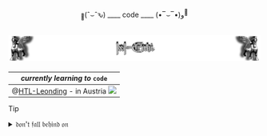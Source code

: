 <!-- STERNEN-NACHT - HEADER -->
<!--
$$
\color {white}{\small ^｡ \qquad  ° \quad ^⋆ }\color {lightblue}{\normalsize \qquad  ^｡ }\color {deepskyblue}{\quad  \tiny ⋆  \space }\color {lightblue}{^ ﾟ \qquad }\color {lavendar}{｡ \quad \small ^⋆ }\color {white}{\quad  ⋆ }\color {deepskyblue}{\tiny ^｡ }\color {white}{\qquad \quad ﾟ \qquad \small ^⋆ }\color {lightblue}{\space \space  ｡ \tiny \quad ^｡ \space ^⋆ }\color {white}{\qquad ｡ \space ⋆ }\color {lightblue}{\quad ^｡ \space ^ ﾟ \quad ^⋆ }\color {deepskyblue}{\normalsize \qquad  ^｡ \quad  }\color {white}{\Huge ☾ \qquad }\color {lightblue}{\tiny ⋆  }\color {white}{\space ^ ﾟ }\color {deepskyblue}{\qquad ｡ \quad }\color {white}{\small ^⋆ \quad  ⋆ }\color {lightblue}{\tiny ^｡ \qquad }\color {deepskyblue}{\quad ﾟ }\color {lightblue}{\qquad \small ^⋆ }\color {white}{\space \space  ｡ \tiny \quad ^｡ }\color {deepskyblue}{\space ^⋆ }\color {lightblue}{\qquad ｡ \space ⋆}\color {white}{ \quad ^｡ \space ^ ﾟ}
$$
-->


<!-- FROHES NEUES JAHR - HEADER -->
<!--
$$
\color{bisque}{\large    ( \Huge ^ﾉ }
\color{black}{\large ◕}
\color{lightcoral}{\small ヮ}
\color{black}{\normalsize ◕}
\color{bisque}{\large  ) \large ^ﾉ }
\color{yellow}{\small \space ^* }
\color{white}{:}
\color{moccasin}{･ﾟ \space }
\color{yellow}{ ^✧ \qquad }
\color{seagreen}{\Huge ᴴᵃᵖᵖʸ \space\space ⁿᵉʷ \space\space ʸᵉᵃʳ }
\color{white}{ \qquad ^🍺} 
\color{bisque}{ \small ^٩}
\color{bisque}{\large ( }
\color{black}{\large ^■ }
\color{lightcoral}{\small ⌣ }
\color{black}{\large ^■}
\color{black}{\huge ^⫬ }
\color{bisque}{\normalsize ԅ}
\color{bisque}{\large ) }
$$
-->

<!-- LATEX - CODE - HEADER  -->
<!--
$$\color{bisque}{
📑 \Huge ( }
\color{white}{
\Huge ˆ }
\Large \color{white}{
⌣ }
\color{white}{
\Huge ˆ }
\color{bisque}{ԅ)}
\quad \small \color{green}{
... }
\large \color{lawngreen}{
code }
\small \color{green}{
... }
\color{bisque}{
\quad \Huge ( }
\color{pink}{
\large • }
\color{white}{
\Huge ‾ }
\color{white}{
\Large ⌣ }
\color{white}{
\Huge ‾ }
\color{pink}{
\large • }
\color{bisque}{
\Huge )و }
\color{white}{
\small 💾 }
$$ 
-->

<!-- STANDARD - CODE - HEADER -->
 <p align="center"> <sub>📑</sub>(ˆ⌣ˆԅ) ____ code ____ (•‾⌣‾•)و<sup>💾</sup> </p> 
<!--
-->

<!-- SOME OTHER - HEADERS -->

<!-- 
<p align="center">  (っ ºДº)っ ︵ ⌨ </p>

♥(ˆ⌣ˆԅ)

☚(ﾟヮﾟ☚)

(◍ᴗ◍)♡ ✧*。

🍺٩(º◡º )

(ﾉ◕ヮ◕)ﾉ*:･ﾟ✧ ✧ ･: *ヽ(◕ヮ◕ヽ)
-->

<div align="center">
 
<!-- https://github.com/IxI-Enki/IxI-Enki/README.md    ==    Profile Page                  -->
![Lamassu_(x2)](https://github.com/IxI-Enki/IxI-Enki/blob/main/.dev/visual/Lamassu_IxI-Enki%20%5B(Fusszeile)(tiny)%5D.png?raw=true)
---

   |  *currently learning to* `code`                                                                 |  
   | :---------------------------------------------------------------------------------------------: |  
   | @[HTL-Leonding](https://www.htl-leonding.at) - in Austria ![](https://flagcdn.com/16x12/at.png) | 

</div>

<!--   
   [![Visual Studio](https://custom-icon-badges.demolab.com/badge/Visual%20Studio-5C2D91.svg?&logo=visual-studio&logoColor=white)](#)
   [![Visual Studio Code](https://custom-icon-badges.demolab.com/badge/Visual%20Studio%20Code-0078d7.svg?logo=vsc&logoColor=white)](#)
   [![Notepad++](https://img.shields.io/badge/Notepad++-90E59A.svg?&logo=notepad%2b%2b&logoColor=black)](#)
   [![Windows](https://custom-icon-badges.demolab.com/badge/Windows-0078D6?logo=windows11&logoColor=white)](#)
   [![Kali Linux](https://img.shields.io/badge/Kali%20Linux-557C94?logo=kalilinux&logoColor=fff)](#)
   [![Android](https://img.shields.io/badge/Android-3DDC84?logo=android&logoColor=white)](#)
   [![C#](https://custom-icon-badges.demolab.com/badge/C%23-%23239120.svg?logo=cshrp&logoColor=white)](#)
   [![Markdown](https://img.shields.io/badge/Markdown-%23000000.svg?logo=markdown&logoColor=white)](#)
   [![JavaScript](https://img.shields.io/badge/JavaScript-F7DF1E?logo=javascript&logoColor=000)](#)
   [![HTML](https://img.shields.io/badge/HTML-%23E34F26.svg?logo=html5&logoColor=white)](#)
   [![CSS](https://img.shields.io/badge/CSS-1572B6?logo=css3&logoColor=fff)](#)
   [![C](https://img.shields.io/badge/C-00599C?logo=c&logoColor=white)](#)
   [![Bash](https://img.shields.io/badge/Bash-4EAA25?logo=gnubash&logoColor=fff)](#)
   [![C++](https://img.shields.io/badge/C++-%2300599C.svg?logo=c%2B%2B&logoColor=white)](#)
   [![GitHub](https://img.shields.io/badge/GitHub-%23121011.svg?logo=github&logoColor=white)](#)
   [![Gmail](https://img.shields.io/badge/Gmail-D14836?logo=gmail&logoColor=white)](#)
   [![Twitch](https://img.shields.io/badge/Twitch-%239146FF.svg?logo=Twitch&logoColor=white)](#)
   [![WhatsApp](https://img.shields.io/badge/WhatsApp-25D366?logo=whatsapp&logoColor=white)](#)
   [![Soundcloud](https://img.shields.io/badge/Soundcloud-FF3300?logo=Soundcloud&logoColor=white)](#)
   [![YouTube](https://img.shields.io/badge/YouTube-%23FF0000.svg?logo=YouTube&logoColor=white)](#)
   [![Zsh](https://img.shields.io/badge/Zsh-F15A24?logo=zsh&logoColor=fff)](#)
   [![Steam](https://img.shields.io/badge/Steam-%23000000.svg?logo=steam&logoColor=white)](#)
   [![Unity](https://img.shields.io/badge/Unity-%23000000.svg?logo=unity&logoColor=white)](#)
   [![Godot Engine](https://img.shields.io/badge/Godot-%23FFFFFF.svg?logo=godot-engine)](#)
   [![NodeJS](https://img.shields.io/badge/Node.js-6DA55F?logo=node.js&logoColor=white)](#)
   [![Docker](https://img.shields.io/badge/Docker-2496ED?logo=docker&logoColor=fff)](#)
   [![Blazor](https://img.shields.io/badge/Blazor-512BD4?logo=blazor&logoColor=fff)](#)
   [[![.NET](https://img.shields.io/badge/.NET-512BD4?logo=dotnet&logoColor=fff)](#)
   [![Codecademy](https://img.shields.io/badge/Codecademy-%2321759B.svg?logo=codecademy&logoColor=white)](#)
   [![Coursera](https://img.shields.io/badge/Coursera-0056D2?logo=coursera&logoColor=fff)](#)
   [![freeCodeCamp](https://img.shields.io/badge/freeCodeCamp-0A0A23?logo=freecodecamp&logoColor=fff)](#)
   [![W3Schools](https://img.shields.io/badge/W3Schools-04AA6D?logo=w3schools&logoColor=fff)](#)
   [![ReadMe](https://img.shields.io/badge/ReadMe-018EF5?logo=readme&logoColor=fff)](#)
   [![Read the Docs](https://img.shields.io/badge/Read%20the%20Docs-8CA1AF?logo=readthedocs&logoColor=fff)](#)
   [![Gimp](https://img.shields.io/badge/Gimp-5C5543?logo=gimp&logoColor=white)](#)
   [![Adobe Premiere Pro](https://img.shields.io/badge/Adobe%20Premiere%20Pro-9999FF?logo=Adobe%20Premiere%20Pro&logoColor=white)](#)
   [![Adobe Photoshop](https://img.shields.io/badge/Adobe%20Photoshop-31A8FF?logo=Adobe%20Photoshop&logoColor=black)](#)
   [![Adobe Lightroom](https://img.shields.io/badge/Adobe%20Lightroom-31A8FF?logo=Adobe%20Lightroom&logoColor=white)](#)
   [![Oracle](https://img.shields.io/badge/Oracle-F80000?logo=oracle&logoColor=fff)](#)
   [![MySQL](https://img.shields.io/badge/MySQL-4479A1?logo=mysql&logoColor=fff)](#)
   [![Postgres](https://img.shields.io/badge/Postgres-%23316192.svg?logo=postgresql&logoColor=white)](#)
   [![Google Drive](https://img.shields.io/badge/Google%20Drive-4285F4?logo=googledrive&logoColor=fff)](#)
   [![Opera](https://img.shields.io/badge/Opera-FF1B2D?logo=Opera&logoColor=white)](#)
   [![Firefox](https://img.shields.io/badge/Firefox-FF7139?logo=Firefox&logoColor=white)](#)
   [![Brave](https://img.shields.io/badge/Brave-FB542B?logo=Brave&logoColor=white)](#)
   [![Opera GX](https://img.shields.io/badge/Opera%20GX-EE2950?logo=operagx&logoColor=fff)](#)
   [![Tor](https://img.shields.io/badge/Tor-7D4698?logo=Tor-Browser&logoColor=white)](#)

-->




<!-- Zalgo Text : ḏ͉̖̥̳̖̥̲̳̳͍̖͢ǫ̦̟͍̦͕͉n̨̫̟̟̦'̡͓͇̣̱̝ͅṯ̣͖̱̣̘̩̙̯̘̬͢ͅ f̢̲̳͇͕ą̥̮̝̖̯͖l͈̤̟̝̖͜ b̧̮̗̥͈̘̰̪͖͚̫͉ͅȩ̝̠͙͔͉̲̫͎͇ḩ̮̖̝̳̦̞i̱͕̲̬͓͇͎͜n̡̪͍̦̤͎̱ḑ͇͎̯̲̩̥̜̙̜̞̭ o̡͈̖̰̳͓̥̮͕n͎̭̣̩̮͜    https://fsymbols.com/generators/zalgo/    <sup>⁈</sup>(Ꜣꜥ<sub><sup>ノ</sup></sub>◥益<sub><sup>◤</sup></sub>)ノ    ֎ ֍ ۞⌡Ꙇ꙳  --> 


<!-- Symbols:      ¸｡﹀︿﹇﹈﹄﹉﹊﹋﹌﹍﹎﹏﹃﹂﹁︷︸ﾡ｣｢￢﹥﹤﹖﹗﹐﹑﹒﹔﹕  
丫 乂 丷 冫 十 彡 支 木 氵 灬 爪 爫 王 盺 ﾑ ｪ ｴ ｴ ﾵ ￂ ￆ ￔ ￕ ￖ ￂ ₰ ⺌ ⺍ ⺡ ⺣ ⺾ ⺿ ⼈ ⼗ 〄 〤〪〭〫〬 。 〇゙゙   
  ゙゚ ゛ ゜ ㄛ ㄚ ㆵ ㆶ ㆴ ㆳ ㆷ ㇗ ㇘ ㇄ ㇏  ﹐㇁㇓ ㇂ ⦿ ⦅ ⦆ ⤵ ⤴ 丨 亻 亅
  ၦ ၦၣ  န   ႙ၴူၣ    𝔣ⷵⷳﯨﹸ                              𝔡̷͔̟͓̦͍͖        -->                 
  <!--                                                                                                      "secret" Binary: 𝔡̥̩̥̥̩̩̥̩̥̩̩̥̩̩̩̩̥̩̩̩̥̥̩̩̥̩̩̩̥̩̥̥̥̩̥̥̥̥̥̥̩̩̥̩̥̥̩̥̩̩̥̩̩̥̩̩̩̥̥̥̥̥̩̩̥̩̩̩̩̥̩̩̩̥̥̩̥̥̩̩̩̥̩̥̥̥̩̩̥̥̥̥̩̥̩̩̥̩̩̩̥̥̩̩̩̥̩̥̥̥̥̩̥̥̥̥̥̩̩̩̥̥̩̩̥̩̩̩̥̩̥̥̥̩̩̩̥̩̥̩̥̩̩̥̥̩̩̥̥̩̩̥̥̩̩̥̥̥̩̥̥̥̥̥̥̩̩̥̩̥̥̥̥̩̩̥̥̥̩̥̩̥̩̩̩̥̥̩̥̥̥̩̩̥̥̩̥̩  𝔡𝔬𝔫'𝔱  𝔣𝔞𝔩𝔩 𝔟𝔢𝔥𝔦𝔫𝔡 𝔬𝔫 
                                                                                                                              = "most important things here"-->
  <!--- 𝔡̶̷͔̟͓̦͍͖


███████
█▄─▄▄▀█
██─██─█
▀▄▄▄▄▀▀                          ---->
 
> [!TIP]
> <details>  
>   <summary>  𝔡𝔬𝔫'𝔱  𝔣𝔞𝔩𝔩 𝔟𝔢𝔥𝔦𝔫𝔡 𝔬𝔫 </summary>  
>   —————————————————  
>   <!--  Links to the different coding language's and plattforms - shortcuts.  -->  
>   
> 📀 Shell <sub><sup>(zsh/bash)</sup></sub> → [ᵇᵒᵒᵏᵐᵃʳᵏˢ](https://github.com/IxI-Enki/IxI-Enki/blob/main/shell-library.md)  
> 💿 Batch  → [ᴇᴍᴘᴛʏLɪɴᴋ]()  
>   ‥‥‥‥‥‥‥‥‥‥‥‥‥‥‥‥‥‥‥‥  
> ⚙ C      → [ᵇᵒᵒᵏᵐᵃʳᵏˢ](https://github.com/IxI-Enki/IxI-Enki/blob/main/C-library.md)  
> ⚙ C++    → [ᴇᴍᴘᴛʏLɪɴᴋ]()  
> ⚙ C#     → [ᵇᵒᵒᵏᵐᵃʳᵏˢ](https://github.com/IxI-Enki/IxI-Enki/blob/main/C%23-library.md)  
>   ‥‥‥‥‥‥‥‥‥‥‥‥‥‥‥‥‥‥‥‥  
> 🧾 MD    → [ᴇᴍᴘᴛʏLɪɴᴋ]()   <!-- https://websiteberater.com/der-unterschied-zwischen-markup-und-markdown/ -->  
> 📄 HTML  → [ᵇᵒᵒᵏᵐᵃʳᵏˢ](https://github.com/IxI-Enki/IxI-Enki/blob/main/Html-library.md)  
> 📑 CSS   → [ᴇᴍᴘᴛʏLɪɴᴋ]()  
>   ‥‥‥‥‥‥‥‥‥‥‥‥‥‥‥‥‥‥‥‥  
> 🗄 SQL    → [ᵇᵒᵒᵏᵐᵃʳᵏˢ](https://github.com/IxI-Enki/IxI-Enki/blob/main/SQL-library.md)      
>   −−−−−−−−−−−−−−−−−−−−  
> 📡 GitHub         → [ᵇᵒᵒᵏᵐᵃʳᵏˢ](https://github.com/IxI-Enki/IxI-Enki/blob/main/GitHub-library.md)  
> 🖥 Visual Studio   → [ᵇᵒᵒᵏᵐᵃʳᵏˢ](https://github.com/IxI-Enki/IxI-Enki/blob/main/VisualStudio-library.md)  
>   —————————————————  
>   <!--  add further new expiriences here  -->   
> </details>  


